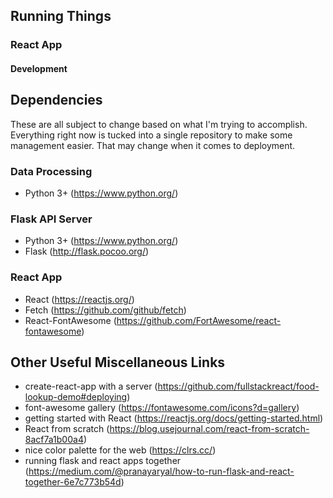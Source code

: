 ## Running Things

### React App
#### Development


## Dependencies
These are all subject to change based on what I'm trying to accomplish.  Everything right now is tucked into a single repository to make some management easier.  That may change when it comes to deployment.

### Data Processing
- Python 3+ (https://www.python.org/)

### Flask API Server
- Python 3+ (https://www.python.org/)
- Flask (http://flask.pocoo.org/)

### React App
- React (https://reactjs.org/)
- Fetch (https://github.com/github/fetch)
- React-FontAwesome (https://github.com/FortAwesome/react-fontawesome)

## Other Useful Miscellaneous Links
- create-react-app with a server (https://github.com/fullstackreact/food-lookup-demo#deploying)
- font-awesome gallery (https://fontawesome.com/icons?d=gallery)
- getting started with React (https://reactjs.org/docs/getting-started.html)
- React from scratch (https://blog.usejournal.com/react-from-scratch-8acf7a1b00a4)
- nice color palette for the web (https://clrs.cc/)
- running flask and react apps together (https://medium.com/@pranayaryal/how-to-run-flask-and-react-together-6e7c773b54d)